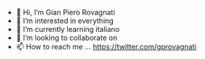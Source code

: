 - 👋 Hi, I’m Gian Piero Rovagnati
- 👀 I’m interested in everything
- 🌱 I’m currently learning italiano
- 💞️ I’m looking to collaborate on 
- 📫 How to reach me ...
https://twitter.com/gprovagnati
<!---
gprovagnati/gprovagnati is a ✨ special ✨ repository because its `README.md` (this file) appears on your GitHub profile.
You can click the Preview link to take a look at your changes.
--->
